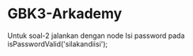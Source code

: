 # GBK3-Arkademy

Untuk soal-2 jalankan dengan node
Isi password pada isPasswordValid('silakandiisi');